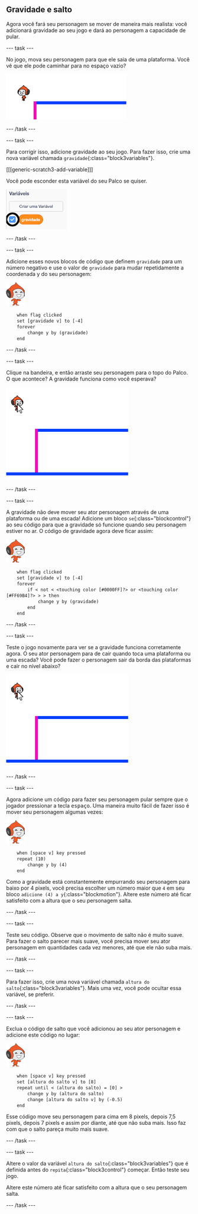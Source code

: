 ## Gravidade e salto

Agora você fará seu personagem se mover de maneira mais realista: você adicionará gravidade ao seu jogo e dará ao personagem a capacidade de pular.

--- task ---

No jogo, mova seu personagem para que ele saia de uma plataforma. Você vê que ele pode caminhar para no espaço vazio?

![captura de tela](images/dodge-no-gravity.png)

--- /task ---

--- task ---

Para corrigir isso, adicione gravidade ao seu jogo. Para fazer isso, crie uma nova variável chamada `gravidade`{:class="block3variables"}.

[[[generic-scratch3-add-variable]]]

Você pode esconder esta variável do seu Palco se quiser.

![captura de tela](images/dodge-gravity-annotated.png)

--- /task ---

--- task ---

Adicione esses novos blocos de código que definem `gravidade` para um número negativo e use o valor de `gravidade` para mudar repetidamente a coordenada y do seu personagem:

![ator pico walking](images/pico_walking_sprite.png)

```blocks3
    when flag clicked
	set [gravidade v] to [-4]
	forever
		change y by (gravidade)
	end
```

--- /task ---

--- task ---

Clique na bandeira, e então arraste seu personagem para o topo do Palco. O que acontece? A gravidade funciona como você esperava?

![captura de tela](images/dodge-gravity-drag.png)

--- /task ---

--- task ---

A gravidade não deve mover seu ator personagem através de uma plataforma ou de uma escada! Adicione um bloco `se`{:class="blockcontrol"} ao seu código para que a gravidade só funcione quando seu personagem estiver no ar. O código de gravidade agora deve ficar assim:

![ator pico walking](images/pico_walking_sprite.png)

```blocks3
    when flag clicked
	set [gravidade v] to [-4]
	forever
		if < not < <touching color [#0000FF]?> or <touching color [#FF69B4]?> > > then
			change y by (gravidade)
		end
	end
```

--- /task ---

--- task ---

Teste o jogo novamente para ver se a gravidade funciona corretamente agora. O seu ator personagem para de cair quando toca uma plataforma ou uma escada? Você pode fazer o personagem sair da borda das plataformas e cair no nível abaixo?

![captura de tela](images/dodge-gravity-drag.png)

--- /task ---

--- task ---

Agora adicione um código para fazer seu personagem pular sempre que o jogador pressionar a tecla <kbd>espaço</kbd>. Uma maneira muito fácil de fazer isso é mover seu personagem algumas vezes:

![ator pico walking](images/pico_walking_sprite.png)

```blocks3
    when [space v] key pressed
	repeat (10)
		change y by (4)
	end
```

Como a gravidade está constantemente empurrando seu personagem para baixo por 4 pixels, você precisa escolher um número maior que `4` em seu bloco `adicione (4) a y`{:class="blockmotion"}. Altere este número até ficar satisfeito com a altura que o seu personagem salta.

--- /task ---

--- task ---

Teste seu código. Observe que o movimento de salto não é muito suave. Para fazer o salto parecer mais suave, você precisa mover seu ator personagem em quantidades cada vez menores, até que ele não suba mais.

--- /task ---

--- task ---

Para fazer isso, crie uma nova variável chamada `altura do salto`{:class="block3variables"}. Mais uma vez, você pode ocultar essa variável, se preferir.

--- /task ---

--- task ---

Exclua o código de salto que você adicionou ao seu ator personagem e adicione este código no lugar:

![ator pico walking](images/pico_walking_sprite.png)

```blocks3
    when [space v] key pressed
	set [altura do salto v] to [8]
	repeat until < (altura do salto) = [0] >
		change y by (altura do salto)
		change [altura do salto v] by (-0.5)
	end
```

Esse código move seu personagem para cima em 8 pixels, depois 7,5 pixels, depois 7 pixels e assim por diante, até que não suba mais. Isso faz com que o salto pareça muito mais suave.

--- /task ---

--- task ---

Altere o valor da variável `altura do salto`{:class="block3variables"} que é definida antes do `repita`{:class="block3control"} começar. Então teste seu jogo.

Altere este número até ficar satisfeito com a altura que o seu personagem salta.

--- /task ---